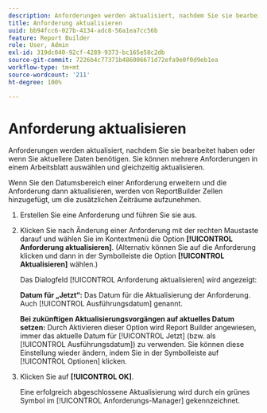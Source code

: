 ```yaml
---
description: Anforderungen werden aktualisiert, nachdem Sie sie bearbeitet haben oder wenn Sie aktuellere Daten benötigen. Sie können mehrere Anforderungen in einem Arbeitsblatt auswählen und gleichzeitig aktualisieren.
title: Anforderung aktualisieren
uuid: bb94fcc6-027b-4134-adc8-56a1ea7cc56b
feature: Report Builder
role: User, Admin
exl-id: 319dc040-92cf-4289-9373-bc165e58c2db
source-git-commit: 7226b4c77371b486006671d72efa9e0f0d9eb1ea
workflow-type: tm+mt
source-wordcount: '211'
ht-degree: 100%

---
```


# Anforderung aktualisieren

Anforderungen werden aktualisiert, nachdem Sie sie bearbeitet haben oder wenn Sie aktuellere Daten benötigen. Sie können mehrere Anforderungen in einem Arbeitsblatt auswählen und gleichzeitig aktualisieren.

Wenn Sie den Datumsbereich einer Anforderung erweitern und die Anforderung dann aktualisieren, werden von ReportBuilder Zellen hinzugefügt, um die zusätzlichen Zeiträume aufzunehmen.

1. Erstellen Sie eine Anforderung und führen Sie sie aus.
1. Klicken Sie nach Änderung einer Anforderung mit der rechten Maustaste darauf und wählen Sie im Kontextmenü die Option **[!UICONTROL Anforderung aktualisieren]**. (Alternativ können Sie auf die Anforderung klicken und dann in der Symbolleiste die Option **[!UICONTROL Aktualisieren]** wählen.)

   Das Dialogfeld [!UICONTROL Anforderung aktualisieren] wird angezeigt:

   **Datum für „Jetzt“:** Das Datum für die Aktualisierung der Anforderung. Auch [!UICONTROL Ausführungsdatum] genannt.

   **Bei zukünftigen Aktualisierungsvorgängen auf aktuelles Datum setzen:** Durch Aktivieren dieser Option wird Report Builder angewiesen, immer das aktuelle Datum für [!UICONTROL Jetzt] (bzw. als [!UICONTROL Ausführungsdatum]) zu verwenden. Sie können diese Einstellung wieder ändern, indem Sie in der Symbolleiste auf [!UICONTROL Optionen] klicken.
1. Klicken Sie auf **[!UICONTROL OK]**.

   Eine erfolgreich abgeschlossene Aktualisierung wird durch ein grünes Symbol im [!UICONTROL Anforderungs-Manager] gekennzeichnet.
